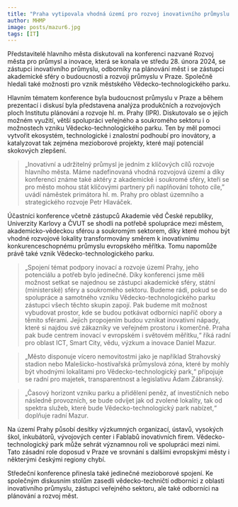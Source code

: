 ```yaml
---
title: "Praha vytipovala vhodná území pro rozvoj inovativního průmyslu a spolupracovat bude i na vytvoření Vědecko-technologického parku"
author: MHMP
image: posts/mazur6.jpg
tags: [IT]
---
```

 
Představitelé hlavního města diskutovali na konferenci nazvané Rozvoj města pro průmysl a inovace, která se konala ve středu 28. února 2024, se zástupci inovativního průmyslu, odborníky na plánování měst i se zástupci akademické sféry o budoucnosti a rozvoji průmyslu v Praze. Společně hledali také možnosti pro vznik městského Vědecko-technologického parku. 

Hlavním tématem konference byla budoucnost průmyslu v Praze a během prezentací i diskusí byla představena analýza produkčních a rozvojových ploch Institutu plánování a rozvoje hl. m. Prahy (IPR). Diskutovalo se o jejich možném využití, větší spolupráci veřejného a soukromého sektoru i o možnostech vzniku Vědecko-technologického parku. Ten by měl pomoci vytvořit ekosystém, technologické i znalostní podhoubí pro inovátory, a katalyzovat tak zejména mezioborové projekty, které mají potenciál skokových zlepšení.

> „Inovativní a udržitelný průmysl je jedním z klíčových cílů rozvoje hlavního města. Máme nadefinovaná vhodná rozvojová území a díky konferenci známe také aktéry z akademické i soukromé sféry, kteří se pro město mohou stát klíčovými partnery při naplňování tohoto cíle,” uvádí náměstek primátora hl. m. Prahy pro oblast územního a strategického rozvoje Petr Hlaváček. 

Účastníci konference včetně zástupců Akademie věd České republiky, Univerzity Karlovy a ČVUT se shodli na potřebě spolupráce mezi městem, akademicko-vědeckou sférou a soukromým sektorem, díky které mohou být vhodné rozvojové lokality transformovány směrem k inovativnímu konkurenceschopnému průmyslu evropského měřítka. Tomu napomůže právě také vznik Vědecko-technologického parku. 

> „Spojení témat podpory inovací a rozvoje území Prahy, jeho potenciálu a potřeb bylo jedinečné. Díky konferenci jsme měli možnost setkat se najednou se zástupci akademické sféry, státní (ministerské) sféry a soukromého sektoru. Budeme rádi, pokud se do spolupráce a samotného vzniku Vědecko-technologického parku zástupci všech těchto skupin zapojí. Pak budeme mít možnost vybudovat prostor, kde se budou potkávat odborníci napříč obory a těmito sférami. Jejich propojením budou vznikat inovativní nápady, které si najdou své zákazníky ve veřejném prostoru i komerčně. Praha pak bude centrem inovací v evropském i světovém měřítku,“ říká radní pro oblast ICT, Smart City, vědu, výzkum a inovace Daniel Mazur.

> „Město disponuje vícero nemovitostmi jako je například Strahovský stadion nebo Malešicko-hostivařská průmyslová zóna, které by mohly být vhodnými lokalitami pro Vědecko-technologický park,“ připojuje se radní pro majetek, transparentnost a legislativu Adam Zábranský.

> „Časový horizont vzniku parku a přidělení peněz, ať investičních nebo následně provozních, se bude odvíjet jak od zvolené lokality, tak od spektra služeb, které bude Vědecko-technologický park nabízet,“ doplňuje radní Mazur.

Na území Prahy působí desítky výzkumných organizací, ústavů, vysokých škol, inkubátorů, vývojových center i Fablabů inovativních firem. Vědecko-technologický park může sehrát významnou roli ve spolupráci mezi nimi. Tato zásadní role doposud v Praze ve srovnání s dalšími evropskými městy i některými českými regiony chybí.  

Středeční konference přinesla také jedinečné mezioborové spojení. Ke společným diskusním stolům zasedli vědecko-techničtí odborníci z oblasti inovativního průmyslu, zástupci veřejného sektoru, ale také odborníci na plánování a rozvoj měst.
